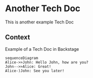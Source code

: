 # Another Tech Doc

This is another example Tech Doc

## Context

Example of a Tech Doc in Backstage

```mermaid
sequenceDiagram
Alice->>John: Hello John, how are you?
John-->>Alice: Great!
Alice-)John: See you later!
```
